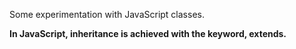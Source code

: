 Some experimentation with JavaScript classes.

**In JavaScript, inheritance is achieved with the keyword, extends.**